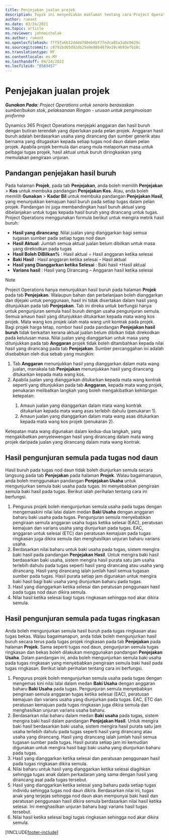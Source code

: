 ```yaml
---
title: Penjejakan jualan projek
description: Topik ini menyediakan maklumat tentang cara Project Operations menjejaki kemajuan berbanding hasil buruh pada projek.
author: rumant
ms.date: 03/24/2021
ms.topic: article
ms.reviewer: johnmichalak
ms.author: rumant
ms.openlocfilehash: fff5fa6b12dddd780eb6bf77edca85a3a0c0629c
ms.sourcegitcommit: c0792bd65d92db25e0e8864879a19c4b93efb10c
ms.translationtype: MT
ms.contentlocale: ms-MY
ms.lasthandoff: 04/14/2022
ms.locfileid: "8583457"
---
```

# <a name="project-sales-tracking"></a>Penjejakan jualan projek

_**Gunakan Pada:** Project Operations untuk senario berasaskan sumber/bukan stok, pelaksanaan Ringan - urusan untuk penginvoisan proforma_

Dynamics 365 Project Operations menjejaki anggaran dan hasil buruh dengan butiran terendah yang diperlukan pada pelan projek. Anggaran hasil buruh adalah berdasarkan usaha yang dirancang dan sumber generik atau bernama yang ditugaskan kepada setiap tugas nod daun dalam pelan projek. Apabila projek bermula dan orang mula melaporkan masa untuk pelbagai tugas projek, hasil aktual untuk buruh diringkaskan yang memulakan pengiraan unjuran.

## <a name="labor-revenue-tracking-view"></a>Pandangan penjejakan hasil buruh

Pada halaman **Projek**, pada tab **Penjejakan**, anda boleh memilih **Penjejakan** > **Kos** untuk membuka pandangan **Penjejakan Kos**. Atau, anda boleh memilih **Gunakan** > **Kadar Bil** untuk membuka pandangan **Penjejakan Hasil**, yang menunjukkan kemajuan hasil buruh pada setiap tugas dalam pelan projek. Pandangan ini juga membandingkan hasil buruh aktual yang dibelanjakan untuk tugas kepada hasil buruh yang dirancang untuk tugas. Project Operations menggunakan formula berikut untuk mengira metrik hasil buruh:

- **Hasil yang dirancang**: Nilai jualan yang dianggarkan bagi semua tugasan sumber pada setiap tugas nod daun
- **Hasil Aktual**: Jumlah semua aktual jualan belum dibilkan untuk masa yang direkodkan pada tugas
- **Hasil Boleh DiBilkan%** : Hasil aktual ÷ Hasil anggaran ketika selesai
- **Baki Hasil** : Hasil anggaran ketika selesai – Hasil aktual
- **Hasil yang Dianggarkan ketika Selesai** : Baki hasil +Hasil aktual
- **Varians hasil** : Hasil yang Dirancang – Anggaran hasil ketika selesai


> [!NOTE]
> Project Operations hanya menunjukkan hasil buruh pada halaman **Projek** pada tab **Penjejakan**. Walaupun bahan dan perbelanjaan boleh dianggarkan dan dijejaki untuk penggunaan, hasil ini tidak disertakan dalam hasil yang ditunjukkan pada tab **Penjejakan**. Tab ini direka untuk berfungsi hanya untuk pengunjuran semula hasil buruh dengan usaha pengunjuran semula.  
> Semua amaun hasil yang ditunjukkan ditukarkan kepada mata wang kos projek. Mata wang kos projek ialah mata wang unit kontrak pada projek. Bagi projek harga tetap, nombor hasil pada pandangan **Penjejakan hasil buruh** tidak berkaitan kerana aktual jualan belum dibilkan tidak direkodkan pada kelulusan masa.
> Nilai jualan yang dianggarkan untuk masa yang ditunjukkan pada tab **Anggaran** projek tidak boleh ditambahkan kepada nilai hasil yang dirancang pada tab **Penjejakan**. Sumber percanggahan ini adalah disebabkan oleh dua sebab yang mungkin:
><ol>
   ><li> Tab <b>Anggaran</b> menunjukkan hasil yang dianggarkan dalam mata wang jualan, manakala tab <b>Penjejakan</b> menunjukkan hasil yang dirancang ditukarkan kepada mata wang kos. </li>
   ><li> Apabila jualan yang dianggarkan ditukarkan kepada mata wang kontrak seperti yang ditunjukkan pada tab <b>Anggaran</b>, kepada mata wang projek, penukaran melibatkan langkah yang boleh mengakibatkan kehilangan ketepatan: </li>
><ol>
><li> Amaun jualan yang dianggarkan dalam mata wang kontrak ditukarkan kepada mata wang asas terlebih dahulu (penukaran 1).</li>
><li> Amaun jualan yang dianggarkan dalam mata wang asas ditukarkan kepada mata wang kos projek (penukaran 2). </li>
></ol>
></ol>
> Ketepatan mata wang digunakan dalam kedua-dua langkah, yang mengakibatkan penyelewengan hasil yang dirancang dalam mata wang projek daripada jualan yang dirancang dalam mata wang kontrak.
   

## <a name="reprojecting-revenues-on-leaf-node-tasks"></a>Hasil pengunjuran semula pada tugas nod daun

Hasil buruh pada tugas nod daun tidak boleh diunjurkan semula secara langsung pada tab **Penjejakan** pada halaman **Projek**. Walau bagaimanapun, anda boleh menggunakan pandangan **Penjejakan Usaha** untuk mengunjurkan semula baki usaha pada tugas. Ini menyebabkan pengiraan semula baki hasil pada tugas. Berikut ialah perihalan tentang cara ini berfungsi.

1. Pengurus projek boleh mengunjurkan semula usaha pada tugas dengan mengemaskini nilai lalai dalam medan **Baki Usaha** dengan anggaran baharu baki usaha pada tugas. Pengunjuran semula menyebabkan pengiraan semula anggaran usaha tugas ketika selesai (EAC), peratusan kemajuan dan varians usaha yang diunjurkan pada tugas. EAC, anggaran untuk selesai (ETC) dan peratusan kemajuan pada tugas ringkasan juga dikira semula dan menghasilkan unjuran baharu varians usaha.
2. Berdasarkan nilai baharu untuk baki usaha pada tugas, sistem mengira baki hasil pada pandangan **Penjejakan Hasil**. Untuk mengira baki hasil berdasarkan baki usaha, sistem mengira hasil purata satu jam usaha terlebih dahulu pada tugas seperti hasil yang dirancang atau usaha yang dirancang. Hasil yang dirancang ialah jumlah hasil semua tugasan sumber pada tugas. Hasil purata setiap jam digunakan untuk mengira baki hasil bagi baki usaha yang diunjurkan baharu pada tugas.
3. Hasil yang dianggarkan ketika selesai dan peratusan penggunaan hasil pada tugas nod daun dikira semula.
4. Nilai hasil ketika selesai bagi tugas ringkasan sehingga nod akar dikira semula.

## <a name="reprojecting-revenues-on-summary-tasks"></a>Hasil pengunjuran semula pada tugas ringkasan

Anda boleh mengunjurkan semula hasil buruh pada tugas ringkasan atau tugas bekas. Walau bagaimanapun, anda tidak boleh mengunjurkan hasil buruh secara terus pada tugas projek ringkasan pada tab **Penjejakan** pada halaman **Projek**. Sama seperti tugas nod daun, pengunjuran semula tugas ringkasan dan bekas boleh dilakukan menggunakan pandangan **Penjejakan Usaha**. Dalam pandangan ini, anda boleh mengunjurkan semula baki usaha pada tugas ringkasan yang menyebabkan pengiraan semula baki hasil pada tugas ringkasan. Berikut ialah perihalan tentang cara ini berfungsi.

1. Pengurus projek boleh mengunjurkan semula usaha pada tugas dengan mengemas kini nilai lalai dalam medan **Baki Usaha** dengan anggaran baharu **Baki Usaha** pada tugas. Pengunjuran semula menyebabkan pengiraan semula anggaran tugas ketika selesai (EAC), peratusan kemajuan dan varians usaha yang diunjurkan pada tugas. EAC, ETC dan peratusan kemajuan pada tugas ringkasan juga dikira semula dan menghasilkan unjuran varians usaha baharu.
2. Berdasarkan nilai baharu dalam medan **Baki usaha** pada tugas, sistem mengira baki hasil dalam pandangan **Penjejakan Hasil**. Untuk mengira baki hasil berdasarkan baki usaha, sistem mengira hasil purata satu jam usaha terlebih dahulu pada tugas seperti hasil yang dirancang atau usaha yang dirancang. Hasil yang dirancang ialah jumlah hasil semua tugasan sumber pada tugas. Hasil purata setiap jam ini kemudian digunakan untuk mengira hasil bagi baki usaha yang diunjurkan baharu pada tugas.
3. Hasil yang dianggarkan ketika selesai dan peratusan penggunaan hasil pada tugas ringkasan dikira semula.
4. Nilai baharu untuk hasil yang dianggarkan ketika selesai diagihkan sehingga tugas anak dalam perkadaran yang sama dengan hasil yang dirancang asal pada tugas tersebut.
5. Hasil yang dianggarkan ketika selesai yang baharu pada setiap tugas individu sehingga tugas nod daun dikira. Berdasarkan nilai ini, tugas anak yang terjejas sehingga nod daun akan mempunyai baki hasil dan peratusan penggunaan hasil dikira semula berdasarkan nilai hasil ketika selesai. Ini menghasilkan unjuran baharu bagi varians hasil tugas tersebut. 
6. Nilai hasil ketika selesai bagi tugas ringkasan sehingga nod akar dikira semula.


[!INCLUDE[footer-include](../includes/footer-banner.md)]

